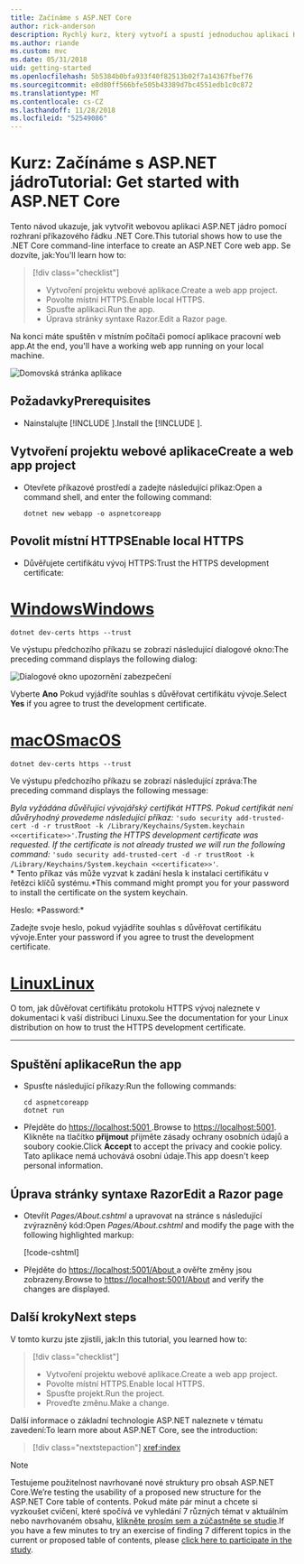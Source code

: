 ```yaml
---
title: Začínáme s ASP.NET Core
author: rick-anderson
description: Rychlý kurz, který vytvoří a spustí jednoduchou aplikaci Hello World pomocí ASP.NET Core.
ms.author: riande
ms.custom: mvc
ms.date: 05/31/2018
uid: getting-started
ms.openlocfilehash: 5b5384b0bfa933f40f82513b02f7a14367fbef76
ms.sourcegitcommit: e8d80ff566bfe505b43389d7bc4551edb1c0c872
ms.translationtype: MT
ms.contentlocale: cs-CZ
ms.lasthandoff: 11/28/2018
ms.locfileid: "52549086"
---
```

# <a name="tutorial-get-started-with-aspnet-core"></a><span data-ttu-id="b1613-103">Kurz: Začínáme s ASP.NET jádro</span><span class="sxs-lookup"><span data-stu-id="b1613-103">Tutorial: Get started with ASP.NET Core</span></span>

<span data-ttu-id="b1613-104">Tento návod ukazuje, jak vytvořit webovou aplikaci ASP.NET jádro pomocí rozhraní příkazového řádku .NET Core.</span><span class="sxs-lookup"><span data-stu-id="b1613-104">This tutorial shows how to use the .NET Core command-line interface to create an ASP.NET Core web app.</span></span> <span data-ttu-id="b1613-105">Se dozvíte, jak:</span><span class="sxs-lookup"><span data-stu-id="b1613-105">You'll learn how to:</span></span>

> [!div class="checklist"]
> * <span data-ttu-id="b1613-106">Vytvoření projektu webové aplikace.</span><span class="sxs-lookup"><span data-stu-id="b1613-106">Create a web app project.</span></span>
> * <span data-ttu-id="b1613-107">Povolte místní HTTPS.</span><span class="sxs-lookup"><span data-stu-id="b1613-107">Enable local HTTPS.</span></span>
> * <span data-ttu-id="b1613-108">Spusťte aplikaci.</span><span class="sxs-lookup"><span data-stu-id="b1613-108">Run the app.</span></span>
> * <span data-ttu-id="b1613-109">Úprava stránky syntaxe Razor.</span><span class="sxs-lookup"><span data-stu-id="b1613-109">Edit a Razor page.</span></span>

<span data-ttu-id="b1613-110">Na konci máte spuštěn v místním počítači pomocí aplikace pracovní web app.</span><span class="sxs-lookup"><span data-stu-id="b1613-110">At the end, you'll have a working web app running on your local machine.</span></span>

![Domovská stránka aplikace](_static/home-page.png)


## <a name="prerequisites"></a><span data-ttu-id="b1613-112">Požadavky</span><span class="sxs-lookup"><span data-stu-id="b1613-112">Prerequisites</span></span>

* <span data-ttu-id="b1613-113">Nainstalujte [!INCLUDE [](~/includes/2.1-SDK.md)].</span><span class="sxs-lookup"><span data-stu-id="b1613-113">Install the [!INCLUDE [](~/includes/2.1-SDK.md)].</span></span>

## <a name="create-a-web-app-project"></a><span data-ttu-id="b1613-114">Vytvoření projektu webové aplikace</span><span class="sxs-lookup"><span data-stu-id="b1613-114">Create a web app project</span></span>

* <span data-ttu-id="b1613-115">Otevřete příkazové prostředí a zadejte následující příkaz:</span><span class="sxs-lookup"><span data-stu-id="b1613-115">Open a command shell, and enter the following command:</span></span>

   ```console
   dotnet new webapp -o aspnetcoreapp
   ```

## <a name="enable-local-https"></a><span data-ttu-id="b1613-116">Povolit místní HTTPS</span><span class="sxs-lookup"><span data-stu-id="b1613-116">Enable local HTTPS</span></span>

* <span data-ttu-id="b1613-117">Důvěřujete certifikátu vývoj HTTPS:</span><span class="sxs-lookup"><span data-stu-id="b1613-117">Trust the HTTPS development certificate:</span></span>

# <a name="windowstabwindows"></a>[<span data-ttu-id="b1613-118">Windows</span><span class="sxs-lookup"><span data-stu-id="b1613-118">Windows</span></span>](#tab/windows)

  ```console
  dotnet dev-certs https --trust
  ```

  <span data-ttu-id="b1613-119">Ve výstupu předchozího příkazu se zobrazí následující dialogové okno:</span><span class="sxs-lookup"><span data-stu-id="b1613-119">The preceding command displays the following dialog:</span></span>

  ![Dialogové okno upozornění zabezpečení](_static/cert.png)

  <span data-ttu-id="b1613-121">Vyberte **Ano** Pokud vyjádříte souhlas s důvěřovat certifikátu vývoje.</span><span class="sxs-lookup"><span data-stu-id="b1613-121">Select **Yes** if you agree to trust the development certificate.</span></span>

# <a name="macostabmacos"></a>[<span data-ttu-id="b1613-122">macOS</span><span class="sxs-lookup"><span data-stu-id="b1613-122">macOS</span></span>](#tab/macos)

  ```console
  dotnet dev-certs https --trust
  ```

  <span data-ttu-id="b1613-123">Ve výstupu předchozího příkazu se zobrazí následující zpráva:</span><span class="sxs-lookup"><span data-stu-id="b1613-123">The preceding command displays the following message:</span></span>

  <span data-ttu-id="b1613-124">*Byla vyžádána důvěřující vývojářský certifikát HTTPS. Pokud certifikát není důvěryhodný provedeme následující příkaz:* `'sudo security add-trusted-cert -d -r trustRoot -k /Library/Keychains/System.keychain <<certificate>>'`.</span><span class="sxs-lookup"><span data-stu-id="b1613-124">*Trusting the HTTPS development certificate was requested. If the certificate is not already trusted we will run the following command:* `'sudo security add-trusted-cert -d -r trustRoot -k /Library/Keychains/System.keychain <<certificate>>'`.</span></span>  
  <span data-ttu-id="b1613-125">\* Tento příkaz vás může vyzvat k zadání hesla k instalaci certifikátu v řetězci klíčů systému.</span><span class="sxs-lookup"><span data-stu-id="b1613-125">\*This command might prompt you for your password to install the certificate on the system keychain.</span></span>
  
  <span data-ttu-id="b1613-126">Heslo: \*</span><span class="sxs-lookup"><span data-stu-id="b1613-126">Password:\*</span></span>

  <span data-ttu-id="b1613-127">Zadejte svoje heslo, pokud vyjádříte souhlas s důvěřovat certifikátu vývoje.</span><span class="sxs-lookup"><span data-stu-id="b1613-127">Enter your password if you agree to trust the development certificate.</span></span>

# <a name="linuxtablinux"></a>[<span data-ttu-id="b1613-128">Linux</span><span class="sxs-lookup"><span data-stu-id="b1613-128">Linux</span></span>](#tab/linux)

  <span data-ttu-id="b1613-129">O tom, jak důvěřovat certifikátu protokolu HTTPS vývoj naleznete v dokumentaci k vaší distribuci Linuxu.</span><span class="sxs-lookup"><span data-stu-id="b1613-129">See the documentation for your Linux distribution on how to trust the HTTPS development certificate.</span></span>
   
---

## <a name="run-the-app"></a><span data-ttu-id="b1613-130">Spuštění aplikace</span><span class="sxs-lookup"><span data-stu-id="b1613-130">Run the app</span></span>

* <span data-ttu-id="b1613-131">Spusťte následující příkazy:</span><span class="sxs-lookup"><span data-stu-id="b1613-131">Run the following commands:</span></span>

   ```console
   cd aspnetcoreapp
   dotnet run
   ```

* <span data-ttu-id="b1613-132">Přejděte do [ https://localhost:5001 ](https://localhost:5001).</span><span class="sxs-lookup"><span data-stu-id="b1613-132">Browse to [https://localhost:5001](https://localhost:5001).</span></span> <span data-ttu-id="b1613-133">Klikněte na tlačítko **přijmout** přijměte zásady ochrany osobních údajů a soubory cookie.</span><span class="sxs-lookup"><span data-stu-id="b1613-133">Click **Accept** to accept the privacy and cookie policy.</span></span> <span data-ttu-id="b1613-134">Tato aplikace nemá uchovává osobní údaje.</span><span class="sxs-lookup"><span data-stu-id="b1613-134">This app doesn't keep personal information.</span></span>

## <a name="edit-a-razor-page"></a><span data-ttu-id="b1613-135">Úprava stránky syntaxe Razor</span><span class="sxs-lookup"><span data-stu-id="b1613-135">Edit a Razor page</span></span>

* <span data-ttu-id="b1613-136">Otevřít *Pages/About.cshtml* a upravovat na stránce s následující zvýrazněný kód:</span><span class="sxs-lookup"><span data-stu-id="b1613-136">Open *Pages/About.cshtml* and modify the page with the following highlighted markup:</span></span>

   [!code-cshtml[](sample/getting-started/about.cshtml?highlight=9)]

* <span data-ttu-id="b1613-137">Přejděte do [ https://localhost:5001/About ](https://localhost:5001/About) a ověřte změny jsou zobrazeny.</span><span class="sxs-lookup"><span data-stu-id="b1613-137">Browse to [https://localhost:5001/About](https://localhost:5001/About) and verify the changes are displayed.</span></span>

## <a name="next-steps"></a><span data-ttu-id="b1613-138">Další kroky</span><span class="sxs-lookup"><span data-stu-id="b1613-138">Next steps</span></span>

<span data-ttu-id="b1613-139">V tomto kurzu jste zjistili, jak:</span><span class="sxs-lookup"><span data-stu-id="b1613-139">In this tutorial, you learned how to:</span></span>

> [!div class="checklist"]
> * <span data-ttu-id="b1613-140">Vytvoření projektu webové aplikace.</span><span class="sxs-lookup"><span data-stu-id="b1613-140">Create a web app project.</span></span>
> * <span data-ttu-id="b1613-141">Povolte místní HTTPS.</span><span class="sxs-lookup"><span data-stu-id="b1613-141">Enable local HTTPS.</span></span>
> * <span data-ttu-id="b1613-142">Spusťte projekt.</span><span class="sxs-lookup"><span data-stu-id="b1613-142">Run the project.</span></span>
> * <span data-ttu-id="b1613-143">Proveďte změnu.</span><span class="sxs-lookup"><span data-stu-id="b1613-143">Make a change.</span></span>

<span data-ttu-id="b1613-144">Další informace o základní technologie ASP.NET naleznete v tématu zavedení:</span><span class="sxs-lookup"><span data-stu-id="b1613-144">To learn more about ASP.NET Core, see the introduction:</span></span>

> [!div class="nextstepaction"]
> <xref:index>



> [!NOTE]
> <span data-ttu-id="b1613-145">Testujeme použitelnost navrhované nové struktury pro obsah ASP.NET Core.</span><span class="sxs-lookup"><span data-stu-id="b1613-145">We’re testing the usability of a proposed new structure for the ASP.NET Core table of contents.</span></span>  <span data-ttu-id="b1613-146">Pokud máte pár minut a chcete si vyzkoušet cvičení, které spočívá ve vyhledání 7 různých témat v aktuálním nebo navrhovaném obsahu, [klikněte prosím sem a zúčastněte se studie](https://dpk4xbh5.optimalworkshop.com/treejack/rps16hd5).</span><span class="sxs-lookup"><span data-stu-id="b1613-146">If you have a few minutes to try an exercise of finding 7 different topics in the current or proposed table of contents, please [click here to participate in the study](https://dpk4xbh5.optimalworkshop.com/treejack/rps16hd5).</span></span>